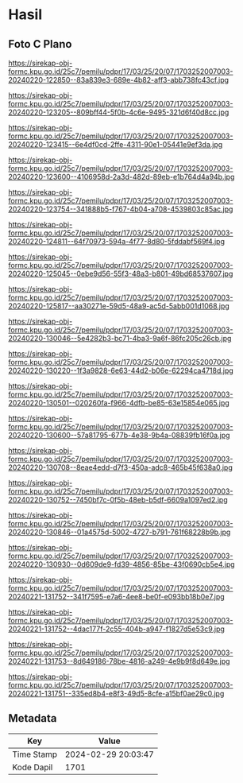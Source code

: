 # Hasil

## Foto C Plano

https://sirekap-obj-formc.kpu.go.id/25c7/pemilu/pdpr/17/03/25/20/07/1703252007003-20240220-122850--83a839e3-689e-4b82-aff3-abb738fc43cf.jpg

https://sirekap-obj-formc.kpu.go.id/25c7/pemilu/pdpr/17/03/25/20/07/1703252007003-20240220-123205--809bff44-5f0b-4c6e-9495-321d6f40d8cc.jpg

https://sirekap-obj-formc.kpu.go.id/25c7/pemilu/pdpr/17/03/25/20/07/1703252007003-20240220-123415--6e4df0cd-2ffe-4311-90e1-05441e9ef3da.jpg

https://sirekap-obj-formc.kpu.go.id/25c7/pemilu/pdpr/17/03/25/20/07/1703252007003-20240220-123600--4106958d-2a3d-482d-89eb-e1b764d4a94b.jpg

https://sirekap-obj-formc.kpu.go.id/25c7/pemilu/pdpr/17/03/25/20/07/1703252007003-20240220-123754--341888b5-f767-4b04-a708-4539803c85ac.jpg

https://sirekap-obj-formc.kpu.go.id/25c7/pemilu/pdpr/17/03/25/20/07/1703252007003-20240220-124811--64f70973-594a-4f77-8d80-5fddabf569f4.jpg

https://sirekap-obj-formc.kpu.go.id/25c7/pemilu/pdpr/17/03/25/20/07/1703252007003-20240220-125045--0ebe9d56-55f3-48a3-b801-49bd68537607.jpg

https://sirekap-obj-formc.kpu.go.id/25c7/pemilu/pdpr/17/03/25/20/07/1703252007003-20240220-125817--aa30271e-59d5-48a9-ac5d-5abb001d1068.jpg

https://sirekap-obj-formc.kpu.go.id/25c7/pemilu/pdpr/17/03/25/20/07/1703252007003-20240220-130046--5e4282b3-bc71-4ba3-9a6f-86fc205c26cb.jpg

https://sirekap-obj-formc.kpu.go.id/25c7/pemilu/pdpr/17/03/25/20/07/1703252007003-20240220-130220--1f3a9828-6e63-44d2-b06e-62294ca4718d.jpg

https://sirekap-obj-formc.kpu.go.id/25c7/pemilu/pdpr/17/03/25/20/07/1703252007003-20240220-130501--020260fa-f966-4dfb-be85-63e15854e065.jpg

https://sirekap-obj-formc.kpu.go.id/25c7/pemilu/pdpr/17/03/25/20/07/1703252007003-20240220-130600--57a81795-677b-4e38-9b4a-08839fb16f0a.jpg

https://sirekap-obj-formc.kpu.go.id/25c7/pemilu/pdpr/17/03/25/20/07/1703252007003-20240220-130708--8eae4edd-d7f3-450a-adc8-465b45f638a0.jpg

https://sirekap-obj-formc.kpu.go.id/25c7/pemilu/pdpr/17/03/25/20/07/1703252007003-20240220-130752--7450bf7c-0f5b-48eb-b5df-6609a1097ed2.jpg

https://sirekap-obj-formc.kpu.go.id/25c7/pemilu/pdpr/17/03/25/20/07/1703252007003-20240220-130846--01a4575d-5002-4727-b791-761f68228b9b.jpg

https://sirekap-obj-formc.kpu.go.id/25c7/pemilu/pdpr/17/03/25/20/07/1703252007003-20240220-130930--0d609de9-fd39-4856-85be-43f0690cb5e4.jpg

https://sirekap-obj-formc.kpu.go.id/25c7/pemilu/pdpr/17/03/25/20/07/1703252007003-20240221-131752--341f7595-e7a6-4ee8-be0f-e093bb18b0e7.jpg

https://sirekap-obj-formc.kpu.go.id/25c7/pemilu/pdpr/17/03/25/20/07/1703252007003-20240221-131752--4dac177f-2c55-404b-a947-f1827d5e53c9.jpg

https://sirekap-obj-formc.kpu.go.id/25c7/pemilu/pdpr/17/03/25/20/07/1703252007003-20240221-131753--8d649186-78be-4816-a249-4e9b9f8d649e.jpg

https://sirekap-obj-formc.kpu.go.id/25c7/pemilu/pdpr/17/03/25/20/07/1703252007003-20240221-131751--335ed8b4-e8f3-49d5-8cfe-a15bf0ae29c0.jpg


## Metadata

| Key        | Value               |
| ---------- | ------------------- |
| Time Stamp | 2024-02-29 20:03:47 |
| Kode Dapil | 1701                |



